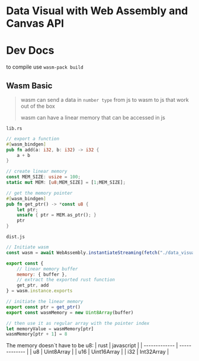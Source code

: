 # Data Visual with Web Assembly and Canvas API


# Dev Docs

to compile use `wasm-pack build`

## Wasm Basic

> wasm can send a data in `number type` from js to wasm to js that work out of the box
> 
> wasm can have a linear memory that can be accessed in js

`lib.rs`
```rs
// export a function
#[wasm_bindgen]
pub fn add(a: i32, b: i32) -> i32 {
	a + b
}

// create linear memory
const MEM_SIZE: usize = 100;
static mut MEM: [u8;MEM_SIZE] = [1;MEM_SIZE];

// get the memory pointer
#[wasm_bindgen]
pub fn get_ptr() -> *const u8 {
    let ptr;
    unsafe { ptr = MEM.as_ptr(); }
    ptr
}
```

`dist.js`
```js
// Initiate wasm
const wasm = await WebAssembly.instantiateStreaming(fetch("./data_visual_bg.wasm"))

export const { 
	// linear memory buffer
	memory: { buffer },	
	// extract the exported rust function
	get_ptr, add 
} = wasm.instance.exports

// initiate the linear memory
export const ptr = get_ptr()
export const wasmMemory = new Uint8Array(buffer)

// then use it as regular array with the pointer index
let memoryValue = wasmMemory[ptr]
wasmMemory[ptr + 1] = 8
```

The memory doesn`t have to be u8:
| rust  | javascript |
| ------------- | ------------- |
| u8  | Uint8Array  |
| u16  | Uint16Array  |
| i32  | Int32Array  |

